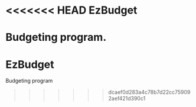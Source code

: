 <<<<<<< HEAD
EzBudget
========
Budgeting program.
=======
# EzBudget
Budgeting program
>>>>>>> dcaef0d283a4c78b7d22cc759092aef421d390c1
